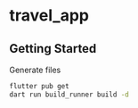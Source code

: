 # travel_app

## Getting Started

Generate files

```bash
flutter pub get
dart run build_runner build -d
```
